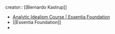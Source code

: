 creator:: [[Bernardo Kastrup]]

- [Analytic Idealism Course | Essentia Foundation](https://www.essentiafoundation.org/analytic-idealism-course/)
- [[Essentia Foundation]]
-